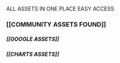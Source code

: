 





ALL ASSETS IN ONE PLACE EASY ACCESS




### [[COMMUNITY ASSETS FOUND]]

##### [[GOOGLE ASSETS]]

##### [[CHARTS ASSETS]]